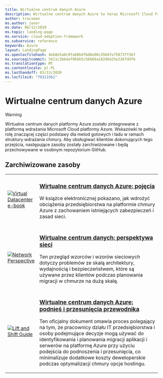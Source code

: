```yaml
---
title: Wirtualne centrum danych Azure
description: Wirtualne centrum danych Azure to teraz Microsoft Cloud Framework wdrażania dla platformy Azure. Dowiedz się więcej na temat zasobów dostępnych do obsługi tego przejścia.
author: tracsman
ms.author: jonor
ms.date: 06/12/2019
ms.topic: landing-page
ms.service: cloud-adoption-framework
ms.subservice: reference
keywords: Azure
layout: LandingPage
ms.openlocfilehash: 4eb8e5a0c9fa88bdfbd6e00c55047e75873ff36f
ms.sourcegitcommit: 5411c3b64af966b5c56669a182d6425e226fd4f6
ms.translationtype: MT
ms.contentlocale: pl-PL
ms.lasthandoff: 03/13/2020
ms.locfileid: "79311561"
---
```

<!-- cSpell:ignore tracsman jonor -->

# <a name="azure-virtual-datacenter"></a>Wirtualne centrum danych Azure

> [!WARNING]
> Wirtualne centrum danych platformy Azure zostało zintegrowane z platformą wdrażania Microsoft Cloud platformy Azure. Wskazówki te pełnią rolę znaczącej części podstawy dla metod gotowych i ładu w ramach struktury wdrażania chmury. Aby obsługiwać klientów dokonujących tego przejścia, następujące zasoby zostały zarchiwizowane i będą przechowywane w osobnym repozytorium GitHub.

## <a name="archived-resources"></a>Zarchiwizowane zasoby

<!-- markdownlint-disable MD033 -->

<table>
<tr>
    <td style="width: 64px; vertical-align: middle;"><a href="https://raw.githubusercontent.com/microsoft/CloudAdoptionFramework/master/archive/vdc/Azure_Virtual_Datacenter.pdf"><img src="../_images/vdc/virtual-datacenter.svg" alt="Virtual Datacenter e-book" /></a></td>
    <td>
        <h3><a href="https://raw.githubusercontent.com/microsoft/CloudAdoptionFramework/master/archive/vdc/Azure_Virtual_Datacenter.pdf">Wirtualne centrum danych Azure: pojęcia</a></h3>
        <p>W książce elektronicznej pokazano, jak wdrożyć obciążenia przedsiębiorstwa na platformie chmury Azure z zachowaniem istniejących zabezpieczeń i zasad sieci.</p>
    </td>
</tr>
<tr>
    <td style="width: 64px; vertical-align: middle;"><a href="./networking-vdc.md"><img src="../_images/vdc/vdc-network.png" alt="Network Perspective" /></a></td>
    <td>
        <h3><a href="./networking-vdc.md">Wirtualne centrum danych: perspektywa sieci</a></h3>
        <p>Ten przegląd wzorców i wzorów sieciowych dotyczy problemów ze skalą architektury, wydajnością i bezpieczeństwem, które są używane przez klientów podczas planowania migracji w chmurze na dużą skalę.</p>
    </td>
</tr>
<tr>
    <td style="width: 64px; vertical-align: middle;"><a href="https://raw.githubusercontent.com/microsoft/CloudAdoptionFramework/master/archive/vdc/Azure_Virtual_Datacenter_Lift_and_Shift_Guide.pdf"><img src="../_images/vdc/vdc-lift-and-shift.png" alt="Lift and Shift Guide" /></a></td>
    <td>
        <h3><a href="https://raw.githubusercontent.com/microsoft/CloudAdoptionFramework/master/archive/vdc/Azure_Virtual_Datacenter_Lift_and_Shift_Guide.pdf">Wirtualne centrum danych Azure: podnieś i przesunięcia przewodnika</a></h3>
        <p>Ten oficjalny dokument omawia proces polegający na tym, że pracownicy działu IT przedsiębiorstwa i osoby podejmujące decyzje mogą używać do identyfikowania i planowania migracji aplikacji i serwerów na platformę Azure przy użyciu podejścia do podnoszenia i przesunięcia, co minimalizuje dodatkowe koszty deweloperskie podczas optymalizacji chmury opcje hostingu.</p>
    </td>
</tr>
</table>

<!-- markdownlint-enable MD033 -->
